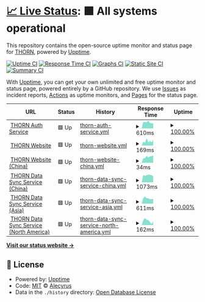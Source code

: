 # [📈 Live Status](https://Alecyrus.github.io/Status): <!--live status--> **🟩 All systems operational**

This repository contains the open-source uptime monitor and status page for [THORN](https://thorn.so), powered by [Upptime](https://github.com/upptime/upptime).

[![Uptime CI](https://github.com/Alecyrus/Status/workflows/Uptime%20CI/badge.svg)](https://github.com/Alecyrus/Status/actions?query=workflow%3A%22Uptime+CI%22)
[![Response Time CI](https://github.com/Alecyrus/Status/workflows/Response%20Time%20CI/badge.svg)](https://github.com/Alecyrus/Status/actions?query=workflow%3A%22Response+Time+CI%22)
[![Graphs CI](https://github.com/Alecyrus/Status/workflows/Graphs%20CI/badge.svg)](https://github.com/Alecyrus/Status/actions?query=workflow%3A%22Graphs+CI%22)
[![Static Site CI](https://github.com/Alecyrus/Status/workflows/Static%20Site%20CI/badge.svg)](https://github.com/Alecyrus/Status/actions?query=workflow%3A%22Static+Site+CI%22)
[![Summary CI](https://github.com/Alecyrus/Status/workflows/Summary%20CI/badge.svg)](https://github.com/Alecyrus/Status/actions?query=workflow%3A%22Summary+CI%22)

With [Upptime](https://upptime.js.org), you can get your own unlimited and free uptime monitor and status page, powered entirely by a GitHub repository. We use [Issues](https://github.com/Alecyrus/Status/issues) as incident reports, [Actions](https://github.com/Alecyrus/Status/actions) as uptime monitors, and [Pages](https://Alecyrus.github.io/Status) for the status page.

<!--start: status pages-->
<!-- This summary is generated by Upptime (https://github.com/upptime/upptime) -->
<!-- Do not edit this manually, your changes will be overwritten -->
<!-- prettier-ignore -->
| URL | Status | History | Response Time | Uptime |
| --- | ------ | ------- | ------------- | ------ |
| <img alt="" src="https://icons.duckduckgo.com/ip3/auth.thorn.so.ico" height="13"> [THORN Auth Service](https://auth.thorn.so) | 🟩 Up | [thorn-auth-service.yml](https://github.com/mooncyan/Status/commits/HEAD/history/thorn-auth-service.yml) | <details><summary><img alt="Response time graph" src="./graphs/thorn-auth-service/response-time-week.png" height="20"> 610ms</summary><br><a href="https://status.thorn.so/history/thorn-auth-service"><img alt="Response time 808" src="https://img.shields.io/endpoint?url=https%3A%2F%2Fraw.githubusercontent.com%2Fmooncyan%2FStatus%2FHEAD%2Fapi%2Fthorn-auth-service%2Fresponse-time.json"></a><br><a href="https://status.thorn.so/history/thorn-auth-service"><img alt="24-hour response time 509" src="https://img.shields.io/endpoint?url=https%3A%2F%2Fraw.githubusercontent.com%2Fmooncyan%2FStatus%2FHEAD%2Fapi%2Fthorn-auth-service%2Fresponse-time-day.json"></a><br><a href="https://status.thorn.so/history/thorn-auth-service"><img alt="7-day response time 610" src="https://img.shields.io/endpoint?url=https%3A%2F%2Fraw.githubusercontent.com%2Fmooncyan%2FStatus%2FHEAD%2Fapi%2Fthorn-auth-service%2Fresponse-time-week.json"></a><br><a href="https://status.thorn.so/history/thorn-auth-service"><img alt="30-day response time 626" src="https://img.shields.io/endpoint?url=https%3A%2F%2Fraw.githubusercontent.com%2Fmooncyan%2FStatus%2FHEAD%2Fapi%2Fthorn-auth-service%2Fresponse-time-month.json"></a><br><a href="https://status.thorn.so/history/thorn-auth-service"><img alt="1-year response time 810" src="https://img.shields.io/endpoint?url=https%3A%2F%2Fraw.githubusercontent.com%2Fmooncyan%2FStatus%2FHEAD%2Fapi%2Fthorn-auth-service%2Fresponse-time-year.json"></a></details> | <details><summary><a href="https://status.thorn.so/history/thorn-auth-service">100.00%</a></summary><a href="https://status.thorn.so/history/thorn-auth-service"><img alt="All-time uptime 99.26%" src="https://img.shields.io/endpoint?url=https%3A%2F%2Fraw.githubusercontent.com%2Fmooncyan%2FStatus%2FHEAD%2Fapi%2Fthorn-auth-service%2Fuptime.json"></a><br><a href="https://status.thorn.so/history/thorn-auth-service"><img alt="24-hour uptime 100.00%" src="https://img.shields.io/endpoint?url=https%3A%2F%2Fraw.githubusercontent.com%2Fmooncyan%2FStatus%2FHEAD%2Fapi%2Fthorn-auth-service%2Fuptime-day.json"></a><br><a href="https://status.thorn.so/history/thorn-auth-service"><img alt="7-day uptime 100.00%" src="https://img.shields.io/endpoint?url=https%3A%2F%2Fraw.githubusercontent.com%2Fmooncyan%2FStatus%2FHEAD%2Fapi%2Fthorn-auth-service%2Fuptime-week.json"></a><br><a href="https://status.thorn.so/history/thorn-auth-service"><img alt="30-day uptime 100.00%" src="https://img.shields.io/endpoint?url=https%3A%2F%2Fraw.githubusercontent.com%2Fmooncyan%2FStatus%2FHEAD%2Fapi%2Fthorn-auth-service%2Fuptime-month.json"></a><br><a href="https://status.thorn.so/history/thorn-auth-service"><img alt="1-year uptime 99.96%" src="https://img.shields.io/endpoint?url=https%3A%2F%2Fraw.githubusercontent.com%2Fmooncyan%2FStatus%2FHEAD%2Fapi%2Fthorn-auth-service%2Fuptime-year.json"></a></details>
| <img alt="" src="https://icons.duckduckgo.com/ip3/www.thorn.so.ico" height="13"> [THORN Website](https://www.thorn.so) | 🟩 Up | [thorn-website.yml](https://github.com/mooncyan/Status/commits/HEAD/history/thorn-website.yml) | <details><summary><img alt="Response time graph" src="./graphs/thorn-website/response-time-week.png" height="20"> 169ms</summary><br><a href="https://status.thorn.so/history/thorn-website"><img alt="Response time 304" src="https://img.shields.io/endpoint?url=https%3A%2F%2Fraw.githubusercontent.com%2Fmooncyan%2FStatus%2FHEAD%2Fapi%2Fthorn-website%2Fresponse-time.json"></a><br><a href="https://status.thorn.so/history/thorn-website"><img alt="24-hour response time 226" src="https://img.shields.io/endpoint?url=https%3A%2F%2Fraw.githubusercontent.com%2Fmooncyan%2FStatus%2FHEAD%2Fapi%2Fthorn-website%2Fresponse-time-day.json"></a><br><a href="https://status.thorn.so/history/thorn-website"><img alt="7-day response time 169" src="https://img.shields.io/endpoint?url=https%3A%2F%2Fraw.githubusercontent.com%2Fmooncyan%2FStatus%2FHEAD%2Fapi%2Fthorn-website%2Fresponse-time-week.json"></a><br><a href="https://status.thorn.so/history/thorn-website"><img alt="30-day response time 183" src="https://img.shields.io/endpoint?url=https%3A%2F%2Fraw.githubusercontent.com%2Fmooncyan%2FStatus%2FHEAD%2Fapi%2Fthorn-website%2Fresponse-time-month.json"></a><br><a href="https://status.thorn.so/history/thorn-website"><img alt="1-year response time 313" src="https://img.shields.io/endpoint?url=https%3A%2F%2Fraw.githubusercontent.com%2Fmooncyan%2FStatus%2FHEAD%2Fapi%2Fthorn-website%2Fresponse-time-year.json"></a></details> | <details><summary><a href="https://status.thorn.so/history/thorn-website">100.00%</a></summary><a href="https://status.thorn.so/history/thorn-website"><img alt="All-time uptime 99.98%" src="https://img.shields.io/endpoint?url=https%3A%2F%2Fraw.githubusercontent.com%2Fmooncyan%2FStatus%2FHEAD%2Fapi%2Fthorn-website%2Fuptime.json"></a><br><a href="https://status.thorn.so/history/thorn-website"><img alt="24-hour uptime 100.00%" src="https://img.shields.io/endpoint?url=https%3A%2F%2Fraw.githubusercontent.com%2Fmooncyan%2FStatus%2FHEAD%2Fapi%2Fthorn-website%2Fuptime-day.json"></a><br><a href="https://status.thorn.so/history/thorn-website"><img alt="7-day uptime 100.00%" src="https://img.shields.io/endpoint?url=https%3A%2F%2Fraw.githubusercontent.com%2Fmooncyan%2FStatus%2FHEAD%2Fapi%2Fthorn-website%2Fuptime-week.json"></a><br><a href="https://status.thorn.so/history/thorn-website"><img alt="30-day uptime 100.00%" src="https://img.shields.io/endpoint?url=https%3A%2F%2Fraw.githubusercontent.com%2Fmooncyan%2FStatus%2FHEAD%2Fapi%2Fthorn-website%2Fuptime-month.json"></a><br><a href="https://status.thorn.so/history/thorn-website"><img alt="1-year uptime 99.96%" src="https://img.shields.io/endpoint?url=https%3A%2F%2Fraw.githubusercontent.com%2Fmooncyan%2FStatus%2FHEAD%2Fapi%2Fthorn-website%2Fuptime-year.json"></a></details>
| <img alt="" src="https://icons.duckduckgo.com/ip3/www.thorn.so.ico" height="13"> [THORN Website (China)](https://www.thorn.so) | 🟩 Up | [thorn-website-china.yml](https://github.com/mooncyan/Status/commits/HEAD/history/thorn-website-china.yml) | <details><summary><img alt="Response time graph" src="./graphs/thorn-website-china/response-time-week.png" height="20"> 34ms</summary><br><a href="https://status.thorn.so/history/thorn-website-china"><img alt="Response time 71" src="https://img.shields.io/endpoint?url=https%3A%2F%2Fraw.githubusercontent.com%2Fmooncyan%2FStatus%2FHEAD%2Fapi%2Fthorn-website-china%2Fresponse-time.json"></a><br><a href="https://status.thorn.so/history/thorn-website-china"><img alt="24-hour response time 44" src="https://img.shields.io/endpoint?url=https%3A%2F%2Fraw.githubusercontent.com%2Fmooncyan%2FStatus%2FHEAD%2Fapi%2Fthorn-website-china%2Fresponse-time-day.json"></a><br><a href="https://status.thorn.so/history/thorn-website-china"><img alt="7-day response time 34" src="https://img.shields.io/endpoint?url=https%3A%2F%2Fraw.githubusercontent.com%2Fmooncyan%2FStatus%2FHEAD%2Fapi%2Fthorn-website-china%2Fresponse-time-week.json"></a><br><a href="https://status.thorn.so/history/thorn-website-china"><img alt="30-day response time 40" src="https://img.shields.io/endpoint?url=https%3A%2F%2Fraw.githubusercontent.com%2Fmooncyan%2FStatus%2FHEAD%2Fapi%2Fthorn-website-china%2Fresponse-time-month.json"></a><br><a href="https://status.thorn.so/history/thorn-website-china"><img alt="1-year response time 78" src="https://img.shields.io/endpoint?url=https%3A%2F%2Fraw.githubusercontent.com%2Fmooncyan%2FStatus%2FHEAD%2Fapi%2Fthorn-website-china%2Fresponse-time-year.json"></a></details> | <details><summary><a href="https://status.thorn.so/history/thorn-website-china">100.00%</a></summary><a href="https://status.thorn.so/history/thorn-website-china"><img alt="All-time uptime 99.98%" src="https://img.shields.io/endpoint?url=https%3A%2F%2Fraw.githubusercontent.com%2Fmooncyan%2FStatus%2FHEAD%2Fapi%2Fthorn-website-china%2Fuptime.json"></a><br><a href="https://status.thorn.so/history/thorn-website-china"><img alt="24-hour uptime 100.00%" src="https://img.shields.io/endpoint?url=https%3A%2F%2Fraw.githubusercontent.com%2Fmooncyan%2FStatus%2FHEAD%2Fapi%2Fthorn-website-china%2Fuptime-day.json"></a><br><a href="https://status.thorn.so/history/thorn-website-china"><img alt="7-day uptime 100.00%" src="https://img.shields.io/endpoint?url=https%3A%2F%2Fraw.githubusercontent.com%2Fmooncyan%2FStatus%2FHEAD%2Fapi%2Fthorn-website-china%2Fuptime-week.json"></a><br><a href="https://status.thorn.so/history/thorn-website-china"><img alt="30-day uptime 100.00%" src="https://img.shields.io/endpoint?url=https%3A%2F%2Fraw.githubusercontent.com%2Fmooncyan%2FStatus%2FHEAD%2Fapi%2Fthorn-website-china%2Fuptime-month.json"></a><br><a href="https://status.thorn.so/history/thorn-website-china"><img alt="1-year uptime 99.96%" src="https://img.shields.io/endpoint?url=https%3A%2F%2Fraw.githubusercontent.com%2Fmooncyan%2FStatus%2FHEAD%2Fapi%2Fthorn-website-china%2Fuptime-year.json"></a></details>
| <img alt="" src="https://icons.duckduckgo.com/ip3/syncpoint.thorn.red.ico" height="13"> [THORN Data Sync Service (China)](https://syncpoint.thorn.red/latency) | 🟩 Up | [thorn-data-sync-service-china.yml](https://github.com/mooncyan/Status/commits/HEAD/history/thorn-data-sync-service-china.yml) | <details><summary><img alt="Response time graph" src="./graphs/thorn-data-sync-service-china/response-time-week.png" height="20"> 1073ms</summary><br><a href="https://status.thorn.so/history/thorn-data-sync-service-china"><img alt="Response time 1105" src="https://img.shields.io/endpoint?url=https%3A%2F%2Fraw.githubusercontent.com%2Fmooncyan%2FStatus%2FHEAD%2Fapi%2Fthorn-data-sync-service-china%2Fresponse-time.json"></a><br><a href="https://status.thorn.so/history/thorn-data-sync-service-china"><img alt="24-hour response time 919" src="https://img.shields.io/endpoint?url=https%3A%2F%2Fraw.githubusercontent.com%2Fmooncyan%2FStatus%2FHEAD%2Fapi%2Fthorn-data-sync-service-china%2Fresponse-time-day.json"></a><br><a href="https://status.thorn.so/history/thorn-data-sync-service-china"><img alt="7-day response time 1073" src="https://img.shields.io/endpoint?url=https%3A%2F%2Fraw.githubusercontent.com%2Fmooncyan%2FStatus%2FHEAD%2Fapi%2Fthorn-data-sync-service-china%2Fresponse-time-week.json"></a><br><a href="https://status.thorn.so/history/thorn-data-sync-service-china"><img alt="30-day response time 1065" src="https://img.shields.io/endpoint?url=https%3A%2F%2Fraw.githubusercontent.com%2Fmooncyan%2FStatus%2FHEAD%2Fapi%2Fthorn-data-sync-service-china%2Fresponse-time-month.json"></a><br><a href="https://status.thorn.so/history/thorn-data-sync-service-china"><img alt="1-year response time 1118" src="https://img.shields.io/endpoint?url=https%3A%2F%2Fraw.githubusercontent.com%2Fmooncyan%2FStatus%2FHEAD%2Fapi%2Fthorn-data-sync-service-china%2Fresponse-time-year.json"></a></details> | <details><summary><a href="https://status.thorn.so/history/thorn-data-sync-service-china">100.00%</a></summary><a href="https://status.thorn.so/history/thorn-data-sync-service-china"><img alt="All-time uptime 98.35%" src="https://img.shields.io/endpoint?url=https%3A%2F%2Fraw.githubusercontent.com%2Fmooncyan%2FStatus%2FHEAD%2Fapi%2Fthorn-data-sync-service-china%2Fuptime.json"></a><br><a href="https://status.thorn.so/history/thorn-data-sync-service-china"><img alt="24-hour uptime 100.00%" src="https://img.shields.io/endpoint?url=https%3A%2F%2Fraw.githubusercontent.com%2Fmooncyan%2FStatus%2FHEAD%2Fapi%2Fthorn-data-sync-service-china%2Fuptime-day.json"></a><br><a href="https://status.thorn.so/history/thorn-data-sync-service-china"><img alt="7-day uptime 100.00%" src="https://img.shields.io/endpoint?url=https%3A%2F%2Fraw.githubusercontent.com%2Fmooncyan%2FStatus%2FHEAD%2Fapi%2Fthorn-data-sync-service-china%2Fuptime-week.json"></a><br><a href="https://status.thorn.so/history/thorn-data-sync-service-china"><img alt="30-day uptime 100.00%" src="https://img.shields.io/endpoint?url=https%3A%2F%2Fraw.githubusercontent.com%2Fmooncyan%2FStatus%2FHEAD%2Fapi%2Fthorn-data-sync-service-china%2Fuptime-month.json"></a><br><a href="https://status.thorn.so/history/thorn-data-sync-service-china"><img alt="1-year uptime 99.98%" src="https://img.shields.io/endpoint?url=https%3A%2F%2Fraw.githubusercontent.com%2Fmooncyan%2FStatus%2FHEAD%2Fapi%2Fthorn-data-sync-service-china%2Fuptime-year.json"></a></details>
| <img alt="" src="https://icons.duckduckgo.com/ip3/hk.syncpoint.thorn.so.ico" height="13"> [THORN Data Sync Service (Asia)](https://hk.syncpoint.thorn.so/latency) | 🟩 Up | [thorn-data-sync-service-asia.yml](https://github.com/mooncyan/Status/commits/HEAD/history/thorn-data-sync-service-asia.yml) | <details><summary><img alt="Response time graph" src="./graphs/thorn-data-sync-service-asia/response-time-week.png" height="20"> 611ms</summary><br><a href="https://status.thorn.so/history/thorn-data-sync-service-asia"><img alt="Response time 766" src="https://img.shields.io/endpoint?url=https%3A%2F%2Fraw.githubusercontent.com%2Fmooncyan%2FStatus%2FHEAD%2Fapi%2Fthorn-data-sync-service-asia%2Fresponse-time.json"></a><br><a href="https://status.thorn.so/history/thorn-data-sync-service-asia"><img alt="24-hour response time 523" src="https://img.shields.io/endpoint?url=https%3A%2F%2Fraw.githubusercontent.com%2Fmooncyan%2FStatus%2FHEAD%2Fapi%2Fthorn-data-sync-service-asia%2Fresponse-time-day.json"></a><br><a href="https://status.thorn.so/history/thorn-data-sync-service-asia"><img alt="7-day response time 611" src="https://img.shields.io/endpoint?url=https%3A%2F%2Fraw.githubusercontent.com%2Fmooncyan%2FStatus%2FHEAD%2Fapi%2Fthorn-data-sync-service-asia%2Fresponse-time-week.json"></a><br><a href="https://status.thorn.so/history/thorn-data-sync-service-asia"><img alt="30-day response time 620" src="https://img.shields.io/endpoint?url=https%3A%2F%2Fraw.githubusercontent.com%2Fmooncyan%2FStatus%2FHEAD%2Fapi%2Fthorn-data-sync-service-asia%2Fresponse-time-month.json"></a><br><a href="https://status.thorn.so/history/thorn-data-sync-service-asia"><img alt="1-year response time 772" src="https://img.shields.io/endpoint?url=https%3A%2F%2Fraw.githubusercontent.com%2Fmooncyan%2FStatus%2FHEAD%2Fapi%2Fthorn-data-sync-service-asia%2Fresponse-time-year.json"></a></details> | <details><summary><a href="https://status.thorn.so/history/thorn-data-sync-service-asia">100.00%</a></summary><a href="https://status.thorn.so/history/thorn-data-sync-service-asia"><img alt="All-time uptime 99.19%" src="https://img.shields.io/endpoint?url=https%3A%2F%2Fraw.githubusercontent.com%2Fmooncyan%2FStatus%2FHEAD%2Fapi%2Fthorn-data-sync-service-asia%2Fuptime.json"></a><br><a href="https://status.thorn.so/history/thorn-data-sync-service-asia"><img alt="24-hour uptime 100.00%" src="https://img.shields.io/endpoint?url=https%3A%2F%2Fraw.githubusercontent.com%2Fmooncyan%2FStatus%2FHEAD%2Fapi%2Fthorn-data-sync-service-asia%2Fuptime-day.json"></a><br><a href="https://status.thorn.so/history/thorn-data-sync-service-asia"><img alt="7-day uptime 100.00%" src="https://img.shields.io/endpoint?url=https%3A%2F%2Fraw.githubusercontent.com%2Fmooncyan%2FStatus%2FHEAD%2Fapi%2Fthorn-data-sync-service-asia%2Fuptime-week.json"></a><br><a href="https://status.thorn.so/history/thorn-data-sync-service-asia"><img alt="30-day uptime 100.00%" src="https://img.shields.io/endpoint?url=https%3A%2F%2Fraw.githubusercontent.com%2Fmooncyan%2FStatus%2FHEAD%2Fapi%2Fthorn-data-sync-service-asia%2Fuptime-month.json"></a><br><a href="https://status.thorn.so/history/thorn-data-sync-service-asia"><img alt="1-year uptime 99.96%" src="https://img.shields.io/endpoint?url=https%3A%2F%2Fraw.githubusercontent.com%2Fmooncyan%2FStatus%2FHEAD%2Fapi%2Fthorn-data-sync-service-asia%2Fuptime-year.json"></a></details>
| <img alt="" src="https://icons.duckduckgo.com/ip3/sv.syncpoint.thorn.so.ico" height="13"> [THORN Data Sync Service (North America)](https://sv.syncpoint.thorn.so/latency) | 🟩 Up | [thorn-data-sync-service-north-america.yml](https://github.com/mooncyan/Status/commits/HEAD/history/thorn-data-sync-service-north-america.yml) | <details><summary><img alt="Response time graph" src="./graphs/thorn-data-sync-service-north-america/response-time-week.png" height="20"> 162ms</summary><br><a href="https://status.thorn.so/history/thorn-data-sync-service-north-america"><img alt="Response time 281" src="https://img.shields.io/endpoint?url=https%3A%2F%2Fraw.githubusercontent.com%2Fmooncyan%2FStatus%2FHEAD%2Fapi%2Fthorn-data-sync-service-north-america%2Fresponse-time.json"></a><br><a href="https://status.thorn.so/history/thorn-data-sync-service-north-america"><img alt="24-hour response time 132" src="https://img.shields.io/endpoint?url=https%3A%2F%2Fraw.githubusercontent.com%2Fmooncyan%2FStatus%2FHEAD%2Fapi%2Fthorn-data-sync-service-north-america%2Fresponse-time-day.json"></a><br><a href="https://status.thorn.so/history/thorn-data-sync-service-north-america"><img alt="7-day response time 162" src="https://img.shields.io/endpoint?url=https%3A%2F%2Fraw.githubusercontent.com%2Fmooncyan%2FStatus%2FHEAD%2Fapi%2Fthorn-data-sync-service-north-america%2Fresponse-time-week.json"></a><br><a href="https://status.thorn.so/history/thorn-data-sync-service-north-america"><img alt="30-day response time 176" src="https://img.shields.io/endpoint?url=https%3A%2F%2Fraw.githubusercontent.com%2Fmooncyan%2FStatus%2FHEAD%2Fapi%2Fthorn-data-sync-service-north-america%2Fresponse-time-month.json"></a><br><a href="https://status.thorn.so/history/thorn-data-sync-service-north-america"><img alt="1-year response time 280" src="https://img.shields.io/endpoint?url=https%3A%2F%2Fraw.githubusercontent.com%2Fmooncyan%2FStatus%2FHEAD%2Fapi%2Fthorn-data-sync-service-north-america%2Fresponse-time-year.json"></a></details> | <details><summary><a href="https://status.thorn.so/history/thorn-data-sync-service-north-america">100.00%</a></summary><a href="https://status.thorn.so/history/thorn-data-sync-service-north-america"><img alt="All-time uptime 99.18%" src="https://img.shields.io/endpoint?url=https%3A%2F%2Fraw.githubusercontent.com%2Fmooncyan%2FStatus%2FHEAD%2Fapi%2Fthorn-data-sync-service-north-america%2Fuptime.json"></a><br><a href="https://status.thorn.so/history/thorn-data-sync-service-north-america"><img alt="24-hour uptime 100.00%" src="https://img.shields.io/endpoint?url=https%3A%2F%2Fraw.githubusercontent.com%2Fmooncyan%2FStatus%2FHEAD%2Fapi%2Fthorn-data-sync-service-north-america%2Fuptime-day.json"></a><br><a href="https://status.thorn.so/history/thorn-data-sync-service-north-america"><img alt="7-day uptime 100.00%" src="https://img.shields.io/endpoint?url=https%3A%2F%2Fraw.githubusercontent.com%2Fmooncyan%2FStatus%2FHEAD%2Fapi%2Fthorn-data-sync-service-north-america%2Fuptime-week.json"></a><br><a href="https://status.thorn.so/history/thorn-data-sync-service-north-america"><img alt="30-day uptime 100.00%" src="https://img.shields.io/endpoint?url=https%3A%2F%2Fraw.githubusercontent.com%2Fmooncyan%2FStatus%2FHEAD%2Fapi%2Fthorn-data-sync-service-north-america%2Fuptime-month.json"></a><br><a href="https://status.thorn.so/history/thorn-data-sync-service-north-america"><img alt="1-year uptime 99.96%" src="https://img.shields.io/endpoint?url=https%3A%2F%2Fraw.githubusercontent.com%2Fmooncyan%2FStatus%2FHEAD%2Fapi%2Fthorn-data-sync-service-north-america%2Fuptime-year.json"></a></details>

<!--end: status pages-->

[**Visit our status website →**](https://Alecyrus.github.io/Status)

## 📄 License

- Powered by: [Upptime](https://github.com/upptime/upptime)
- Code: [MIT](./LICENSE) © [Alecyrus](https://Alecyrus.github.io/Status)
- Data in the `./history` directory: [Open Database License](https://opendatacommons.org/licenses/odbl/1-0/)

